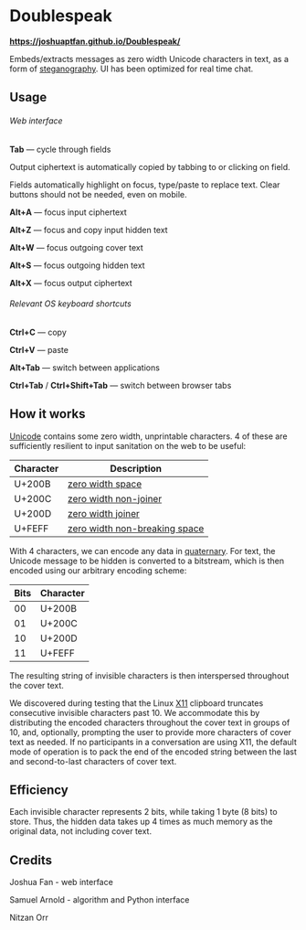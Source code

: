 # Doublespeak

__https://joshuaptfan.github.io/Doublespeak/__

Embeds/extracts messages as zero width Unicode characters in text, as a form of [steganography](https://en.wikipedia.org/wiki/Steganography). UI has been optimized for real time chat.

## Usage

###### Web interface

__Tab__ — cycle through fields

Output ciphertext is automatically copied by tabbing to or clicking on field.

Fields automatically highlight on focus, type/paste to replace text. Clear buttons should not be needed, even on mobile.

__Alt+A__ — focus input ciphertext

__Alt+Z__ — focus and copy input hidden text

__Alt+W__ — focus outgoing cover text

__Alt+S__ — focus outgoing hidden text

__Alt+X__ — focus output ciphertext

###### Relevant OS keyboard shortcuts

__Ctrl+C__ — copy

__Ctrl+V__ — paste

__Alt+Tab__ — switch between applications

__Ctrl+Tab__ / __Ctrl+Shift+Tab__ — switch between browser tabs

## How it works

[Unicode](https://en.wikipedia.org/wiki/Unicode) contains some zero width, unprintable characters. 4 of these are sufficiently resilient to input sanitation on the web to be useful:

| Character | Description |
| --------- | ----------- |
| U+200B    | [zero width space](https://en.wikipedia.org/wiki/Zero-width_space) |
| U+200C    | [zero width non-joiner](https://en.wikipedia.org/wiki/Zero-width_non-joiner) |
| U+200D    | [zero width joiner](https://en.wikipedia.org/wiki/Zero-width_joiner) |
| U+FEFF    | [zero width non-breaking space](https://en.wikipedia.org/wiki/Byte_order_mark) |

With 4 characters, we can encode any data in [quaternary](https://en.wikipedia.org/wiki/Quaternary_numeral_system). For text, the Unicode message to be hidden is converted to a bitstream, which is then encoded using our arbitrary encoding scheme:

| Bits | Character |
| ---- | --------- |
| 00   | U+200B    |
| 01   | U+200C    |
| 10   | U+200D    |
| 11   | U+FEFF    |

The resulting string of invisible characters is then interspersed throughout the cover text.

We discovered during testing that the Linux [X11](https://en.wikipedia.org/wiki/X_Window_System) clipboard truncates consecutive invisible characters past 10. We accommodate this by distributing the encoded characters throughout the cover text in groups of 10, and, optionally, prompting the user to provide more characters of cover text as needed. If no participants in a conversation are using X11, the default mode of operation is to pack the end of the encoded string between the last and second-to-last characters of cover text.

## Efficiency

Each invisible character represents 2 bits, while taking 1 byte (8 bits) to store. Thus, the hidden data takes up 4 times as much memory as the original data, not including cover text.

## Credits

Joshua Fan - web interface

Samuel Arnold - algorithm and Python interface

Nitzan Orr